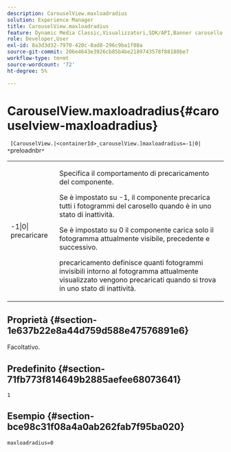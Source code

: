 ```yaml
---
description: CarouselView.maxloadradius
solution: Experience Manager
title: CarouselView.maxloadradius
feature: Dynamic Media Classic,Visualizzatori,SDK/API,Banner carosello
role: Developer,User
exl-id: 8a3d3d32-7970-420c-8ad8-296c9ba1f08a
source-git-commit: 206e4643e3926cb85b4be2189743578f88180be7
workflow-type: tm+mt
source-wordcount: '72'
ht-degree: 5%

---
```


# CarouselView.maxloadradius{#carouselview-maxloadradius}

` [CarouselView.|<containerId>_carouselView.]maxloadradius=-1|0| *`preloadnbr`*`

<table id="table_B3B03B00DCF0466DB332E851F4DDF610"> 
 <tbody> 
  <tr> 
   <td> <p> <span class="codeph"> -1|0|<span class="varname"> precaricare</span></span> </p> </td> 
   <td> <p>Specifica il comportamento di precaricamento del componente. </p> <p>Se è impostato su <span class="codeph"> -1</span>, il componente precarica tutti i fotogrammi del carosello quando è in uno stato di inattività. </p> <p>Se è impostato su <span class="codeph"> 0</span> il componente carica solo il fotogramma attualmente visibile, precedente e successivo. </p> <p><span class="codeph"><span class="varname"> </span></span>precaricamento definisce quanti fotogrammi invisibili intorno al fotogramma attualmente visualizzato vengono precaricati quando si trova in uno stato di inattività. </p> </td> 
  </tr> 
 </tbody> 
</table>

## Proprietà {#section-1e637b22e8a44d759d588e47576891e6}

Facoltativo.

## Predefinito {#section-71fb773f814649b2885aefee68073641}

`1`

## Esempio {#section-bce98c31f08a4a0ab262fab7f95ba020}

`maxloadradius=0`
